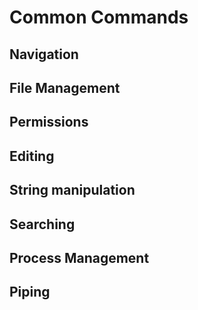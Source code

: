 

# Common Commands


## Navigation

## File Management

## Permissions

## Editing

## String manipulation

## Searching

## Process Management

## Piping
